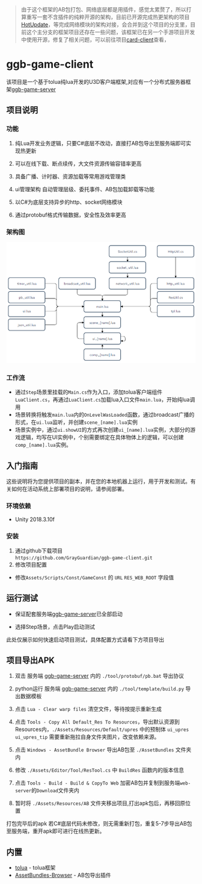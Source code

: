 > 由于这个框架的AB包打包、网络底层都是用插件，感觉太累赘了，所以打算重写一套不含插件的纯粹开源的架构，目前已开源完成热更架构的项目[HotUpdate](https://github.com/GrayGuardian/HotUpdate)，等完成网络模块的架构对接，会合并到这个项目的分支里，目前这个主分支的框架项目还存在一些问题，该框架已在另一个手游项目开发中使用开源，修复了相关问题，可以前往项目[card-client](https://github.com/GrayGuardian/card-client)查看，

# ggb-game-client
该项目是一个基于tolua纯lua开发的U3D客户端框架,对应有一个分布式服务器框架[ggb-game-server](https://github.com/GrayGuardian/ggb-game-server)
## 项目说明
### 功能
1. 纯Lua开发业务逻辑，只要C#底层不改动，直接打AB包导出至服务端即可实现热更新  

2. 可以在线下载、断点续传，大文件资源传输容错率更高  

3. 具备广播、计时器、资源加载等常用游戏管理类  

4. ui管理架构 自动管理层级、委托事件、AB包加载卸载等功能

5. 以C#为底层支持异步的http、socket网络模块

6. 通过protobuf格式传输数据，安全性及效率更高
### 架构图
![](./res/image1.png)
### 工作流
- 通过`Step`场景里挂载的`Main.cs`作为入口，添加tolua客户端组件`LuaClient.cs`，再通过`LuaClient.cs`加载lua入口文件`main.lua`，开始纯lua调用
- 场景转换将触发`main.lua`内的`OnLevelWasLoaded`函数，通过broadcast广播的形式，在`ui.lua`监听，并创建`scene_[name].lua`实例
- 场景实例中，通过`ui.showUI`的方式再次创建`ui_[name].lua`实例，大部分的游戏逻辑，均写在UI实例中，个别需要绑定在具体物体上的逻辑，可以创建`comp_[name].lua`实例。
## 入门指南
 
这些说明将为您提供项目的副本，并在您的本地机器上运行，用于开发和测试。有关如何在活动系统上部署项目的说明，请参阅部署。
 
### 环境依赖

- Unity 2018.3.10f
 
### 安装
  
1. 通过github下载项目  
`https://github.com/GrayGuardian/ggb-game-client.git`
2. 修改项目配置
  - 修改`Assets/Scripts/Const/GameConst` 的 `URL` `RES_WEB_ROOT` 字段值
 
## 运行测试
 
- 保证配套服务端[ggb-game-server](https://github.com/GrayGuardian/ggb-game-server)已全部启动  

- 选择Step场景，点击Play启动测试

此处仅展示如何快速启动项目测试，具体配置方式请看下方项目导出
 
## 项目导出APK
 
1. 双击 服务端 [ggb-game-server](https://github.com/GrayGuardian/ggb-game-server) 内的 `./tool/protobuf/pb.bat` 导出协议

2. python运行 服务端 [ggb-game-server](https://github.com/GrayGuardian/ggb-game-server) 内的 `./tool/template/build.py` 导出数据模板  

3. 点击 `Lua - Clear warp files` 清空文件，等待按提示重新生成

4. 点击 `Tools - Copy All Default_Res To Resources`，导出默认资源到Resources内，`./Assets/Resources/Default/upres` 中的预制体 `ui_upres` `ui_upres_tip` 需要重新拖拉自身文件夹图片，改变依赖来源。

5. 点击 `Windows - AssetBundle Browser` 导出AB包至 `./AssetBundles` 文件夹内 

6. 修改 `./Assets/Editor/Tool/ResTool.cs` 中 `BuildRes` 函数内的版本信息

7. 点击 `Tools - Build - Build & CopyTo Web` 加密AB包并复制到服务端`web-server`的`Download`文件夹内

8. 暂时将 `./Assets/Resources/AB` 文件夹移出项目,打出apk包后，再移回原位置

打包完毕后的apk 若C#底层代码未修改，则无需重新打包，重复5-7步导出AB包至服务端，重开apk即可进行在线热更新。
 
## 内置
 
* [tolua](https://github.com/topameng/tolua) - tolua框架
* [AssetBundles-Browser](https://github.com/Unity-Technologies/AssetBundles-Browser) - AB包导出插件
